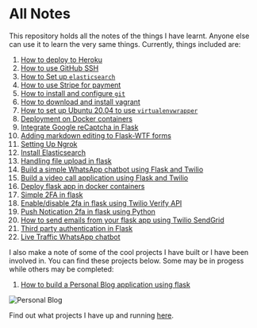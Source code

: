 # All Notes

This repository holds all the notes of the things I have learnt. Anyone else can use it to learn the very same things. Currently, things included are:

1. [How to deploy to Heroku](deploy_to_heroku.md)
2. [How to use GitHub SSH](github_ssh.md)
3. [How to Set up `elasticsearch`](how_to_set_up_elasticsearch.md)
4. [How to use Stripe for payment](how_to_use_stripe_for_payment.md)
5. [How to install and configure `git`](install_git.md)
6. [How to download and install vagrant](vagrant_how_to_download_and_install.md)
7. [How to set up Ubuntu 20.04 to use `virtualenvwrapper`](virtualenvwrapper_setup.md)
8. [Deployment on Docker containers](how_to_install_docker.md)
9. [Integrate Google reCaptcha in Flask](recaptcha.md)
10. [Adding markdown editing to Flask-WTF forms](handling_rich_text.md)
11. [Setting Up Ngrok](localhost_testing.md)
12. [Install Elasticsearch](elasticsearch_installation.md)
13. [Handling file upload in flask](file_upload_in_flask.md)
14. [Build a simple WhatsApp chatbot using Flask and Twilio](simple_whatsapp_chatbot.md)
15. [Build a video call application using Flask and Twilio](video_call_app/simple_video_call_app.md)
16. [Deploy flask app in docker containers](docker_deployment.md)
17. [Simple 2FA in flask](two_factor_authentication/2fa_flask.md)
18. [Enable/disable 2fa in flask using Twilio Verify API](two_factor_authentication/twilio_verify_2fa.md)
19. [Push Notication 2fa in flask using Python](two_factor_authentication/twilio_authy.md)
20. [How to send emails from your flask app using Twilio SendGrid](twilio_sendgrid.md)
21. [Third party authentication in Flask](two_factor_authentication/third_party_auth.md)
22. [Live Traffic WhatsApp chatbot](live_traffic_whatsapp_chatbot.md)

I also make a note of some of the cool projects I have built or I have been involved in. You can find these projects below. Some may be in progess while others may be completed:

1. [How to build a Personal Blog application using flask](web_development/personal_blog/personal_blog.md)

![Personal Blog](images/personal_blog.gif)

Find out what projects I have up and running [here](https://gitauharrison-blog.herokuapp.com/web-development).